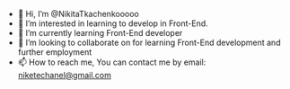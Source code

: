 - 👋 Hi, I’m @NikitaTkachenkooooo
- 👀 I’m interested in learning to develop in Front-End.
- 🌱 I’m currently learning Front-End developer
- 💞️ I’m looking to collaborate on for learning Front-End development and further employment
- 📫 How to reach me, You can contact me by email: niketechanel@gmail.com

<!---
NikitaTKachenkooooo/NikitaTKachenkooooo is a ✨ special ✨ repository because its `README.md` (this file) appears on your GitHub profile.
You can click the Preview link to take a look at your changes.
--->
